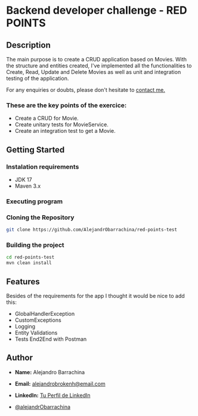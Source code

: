# Backend developer challenge - RED POINTS

## Description

The main purpose is to create a CRUD application based on Movies. With the structure and entities created, I've implemented all the functionalities to Create, Read, Update and Delete Movies as well as unit and integration testing of the application.

For any enquiries or doubts, please don't hesitate to [contact me.](#Author)

### These are the key points of the exercice:
* Create a CRUD for Movie.
* Create unitary tests for MovieService.
* Create an integration test to get a Movie.



## Getting Started

### Instalation requirements

- JDK 17
- Maven 3.x

### Executing program

### Cloning the Repository
```bash
git clone https://github.com/AlejandrObarrachina/red-points-test
```

### Building the project
```bash
cd red-points-test
mvn clean install
```


## Features

Besides of the requirements for the app I thought it would be nice to add this:

- GlobalHandlerException
- CustomExceptions
- Logging
- Entity Validations
- Tests End2End with Postman


## Author

- **Name:** Alejandro Barrachina
- **Email:** alejandrobrokenh@email.com
- **LinkedIn:** [Tu Perfil de LinkedIn](https://www.linkedin.com/in/alejandro-barrachina/)

- [@alejandrObarrachina](https://www.github.com/alejandrObarrachina)
